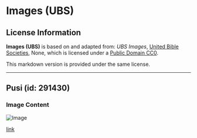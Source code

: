 # Images (UBS)

## License Information

**Images (UBS)** is based on and adapted from: _UBS Images_, [United Bible Societies](https://unitedbiblesocieties.org/), None, which is licensed under a [Public Domain CC0](https://creativecommons.org/public-domain/cc0/).

This markdown version is provided under the same license.



--------------------------------

## Pusi (id: 291430)

### Image Content

![Image](https://cdn.aquifer.bible/aquifer-content/resources/Media/WEB-0117_cat.jpg)

[link](https://cdn.aquifer.bible/aquifer-content/resources/Media/WEB-0117_cat.jpg)


